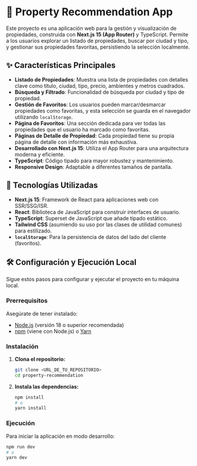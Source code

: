 # 🏡 Property Recommendation App

Este proyecto es una aplicación web para la gestión y visualización de propiedades, construida con **Next.js 15 (App Router)** y TypeScript. Permite a los usuarios explorar un listado de propiedades, buscar por ciudad y tipo, y gestionar sus propiedades favoritas, persistiendo la selección localmente.

## ✨ Características Principales

- **Listado de Propiedades**: Muestra una lista de propiedades con detalles clave como título, ciudad, tipo, precio, ambientes y metros cuadrados.
- **Búsqueda y Filtrado**: Funcionalidad de búsqueda por ciudad y tipo de propiedad.
- **Gestión de Favoritos**: Los usuarios pueden marcar/desmarcar propiedades como favoritas, y esta selección se guarda en el navegador utilizando `localStorage`.
- **Página de Favoritos**: Una sección dedicada para ver todas las propiedades que el usuario ha marcado como favoritas.
- **Páginas de Detalle de Propiedad**: Cada propiedad tiene su propia página de detalle con información más exhaustiva.
- **Desarrollado con Next.js 15**: Utiliza el App Router para una arquitectura moderna y eficiente.
- **TypeScript**: Código tipado para mayor robustez y mantenimiento.
- **Responsive Design**: Adaptable a diferentes tamaños de pantalla.

## 🚀 Tecnologías Utilizadas

- **Next.js 15**: Framework de React para aplicaciones web con SSR/SSG/ISR.
- **React**: Biblioteca de JavaScript para construir interfaces de usuario.
- **TypeScript**: Superset de JavaScript que añade tipado estático.
- **Tailwind CSS** (asumiendo su uso por las clases de utilidad comunes) para estilizado.
- **`localStorage`**: Para la persistencia de datos del lado del cliente (favoritos).

## 🛠️ Configuración y Ejecución Local

Sigue estos pasos para configurar y ejecutar el proyecto en tu máquina local.

### Prerrequisitos

Asegúrate de tener instalado:

- [Node.js](https://nodejs.org/) (versión 18 o superior recomendada)
- [npm](https://www.npmjs.com/) (viene con Node.js) o [Yarn](https://yarnpkg.com/)

### Instalación

1.  **Clona el repositorio:**

    ```bash
    git clone <URL_DE_TU_REPOSITORIO>
    cd property-recommendation
    ```

2.  **Instala las dependencias:**
    ```bash
    npm install
    # o
    yarn install
    ```

### Ejecución

Para iniciar la aplicación en modo desarrollo:

```bash
npm run dev
# o
yarn dev
```
